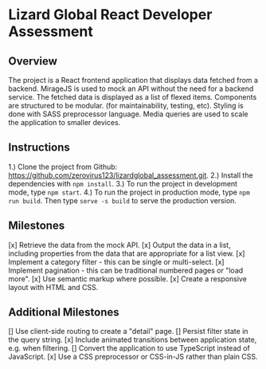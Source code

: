 # Lizard Global React Developer Assessment

## Overview

The project is a React frontend application that displays data fetched from a backend. 
MirageJS is used to mock an API without the need for a backend service.
The fetched data is displayed as a list of flexed items.
Components are structured to be modular. (for maintainability, testing, etc).
Styling is done with SASS preprocessor language. Media queries are used to scale the application to smaller devices.

## Instructions
1.) Clone the project from Github: https://github.com/zerovirus123/lizardglobal_assessment.git.
2.) Install the dependencies with `npm install`.
3.) To run the project in development mode, type `npm start`.
4.) To run the project in production mode, type `npm run build`. Then type `serve -s build` to serve the production version.

## Milestones

[x] Retrieve the data from the mock API.
[x] Output the data in a list, including properties from the data that are appropriate for a list view.
[x] Implement a category filter - this can be single or multi-select.
[x] Implement pagination - this can be traditional numbered pages or "load more".
[x] Use semantic markup where possible.
[x] Create a responsive layout with HTML and CSS.

## Additional Milestones

[] Use client-side routing to create a "detail" page.
[] Persist filter state in the query string.
[x] Include animated transitions between application state, e.g. when filtering.
[] Convert the application to use TypeScript instead of JavaScript.
[x] Use a CSS preprocessor or CSS-in-JS rather than plain CSS.

